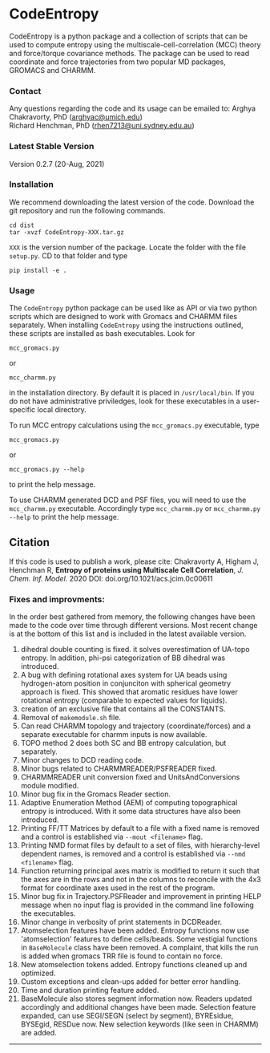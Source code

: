 # CodeEntropy

CodeEntropy is a python package and a collection of scripts 
that can be used to compute entropy using the multiscale-cell-correlation (MCC) 
theory and force/torque covariance methods. 
The package can be used to read coordinate and force trajectories from 
two popular MD packages, GROMACS and CHARMM. 

### Contact
Any questions regarding the code and its usage can be emailed to:
Arghya Chakravorty, PhD (arghyac@umich.edu)  \
Richard Henchman, PhD (rhen7213@uni.sydney.edu.au)

### Latest Stable Version
Version 0.2.7 (20-Aug, 2021)

### Installation
We recommend downloading the latest version of the code. 
Download the git repository and run the following commands.
```
cd dist
tar -xvzf CodeEntropy-XXX.tar.gz
```

`XXX` is the version number of the package. Locate the folder with the file `setup.py`. CD to that folder and type
```
pip install -e .
```

### Usage
The ```CodeEntropy``` python package can be used like as API or via two python scripts which are designed to work with Gromacs and CHARMM files separately. When installing ```CodeEntropy``` using the instructions outlined, these scripts are installed as bash executables. Look for
```
mcc_gromacs.py
```
or
```
mcc_charmm.py
```
in the installation directory. By default it is placed in ```/usr/local/bin```. If you do not have administrative priviledges, look for these executables in a user-specific local directory.

To run MCC entropy calculations using the `mcc_gromacs.py` executable, type
```
mcc_gromacs.py 
```
or 
```
mcc_gromacs.py --help
```
to print the help message.

To use CHARMM generated DCD and PSF files, you will need to use the `mcc_charmm.py` executable. Accordingly type `mcc_charmm.py` or `mcc_charmm.py --help` to print the help message.

## Citation
If this code is used to publish a work, please cite:
Chakravorty A, Higham J, Henchman R, **Entropy of proteins using Multiscale Cell Correlation**, *J. Chem. Inf. Model.* 2020
DOI: doi.org/10.1021/acs.jcim.0c00611


### Fixes and improvments:
In the order best gathered from memory, the following changes have been made to the code over time through different versions. Most recent change is at the bottom of this list and is included in the latest available version.

1. dihedral double counting is fixed. it solves overestimation of UA-topo entropy. In addition, phi-psi categorization of BB dihedral was introduced.
2. A bug with defining rotational axes system for UA beads using hydrogen-atom position in conjunciton with spherical geometry approach is fixed. This showed that aromatic residues have lower rotational entropy (comparable to expected values for liquids).
3. creation of an exclusive file that contains all the CONSTANTS.
4. Removal of `makemodule.sh` file.
5. Can read CHARMM topology and trajectory (coordinate/forces) and a separate executable for charmm inputs is now available.
6. TOPO method 2 does both SC and BB entropy calculation, but separately.
7. Minor changes to DCD reading code.
8. Minor bugs related to CHARMMREADER/PSFREADER fixed.
9. CHARMMREADER unit conversion fixed and UnitsAndConversions module modified.
10. Minor bug fix in the Gromacs Reader section.
11. Adaptive Enumeration Method (AEM) of computing topographical entropy is introduced. With it some data structures have also been introduced.
12. Printing FF/TT Matrices by default to a file with a fixed name is removed and a control is established via ```--mout <filename>``` flag.
13. Printing NMD format files by default to a set of files, with hierarchy-level dependent names, is removed and a control is established via ```--nmd <filename>``` flag. 
14. Function returning principal axes matrix is modified to return it such that the axes are in the rows and not in the columns to reconcile with the 4x3 format for coordinate axes used in the rest of the program.
15. Minor bug fix in Trajectory.PSFReader and improvement in printing HELP message when no input flag is provided in the command line following the executables.
16. Minor change in verbosity of print statements in DCDReader.
17. Atomselection features have been added. Entropy functions now use 'atomselection' features to define cells/beads. Some vestigial functions in `BaseMolecule` class have been removed. A complaint, that kills the run is added when gromacs TRR file is found to contain no force.
18. New atomselection tokens added. Entropy functions cleaned up and optimized.
19. Custom exceptions and clean-ups added for better error handling.
20. Time and duration printing feature added.
21. BaseMolecule also stores segment information now. Readers updated accordingly and additional changes have been made. Selection feature expanded, can use SEGI/SEGN (select by segment), BYREsidue, BYSEgid, RESDue now. New selection keywords (like seen in CHARMM) are added. 
____________

